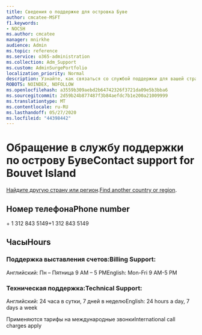 ```yaml
---
title: Сведения о поддержке для островка Буве
author: cmcatee-MSFT
f1.keywords:
- NOCSH
ms.author: cmcatee
manager: mnirkhe
audience: Admin
ms.topic: reference
ms.service: o365-administration
ms.collection: Adm_Support
ms.custom: AdminSurgePortfolio
localization_priority: Normal
description: Узнайте, как связаться со службой поддержки для вашей страны или региона.
ROBOTS: NOINDEX, NOFOLLOW
ms.openlocfilehash: a3559b309aebd2b64742326f3721da09e5b3bba6
ms.sourcegitcommit: 2d59b24b877487f3b84aefdc7b1e200a21009999
ms.translationtype: MT
ms.contentlocale: ru-RU
ms.lasthandoff: 05/27/2020
ms.locfileid: "44398442"
---
```

# <a name="contact-support-for-bouvet-island"></a><span data-ttu-id="62fe6-103">Обращение в службу поддержки по острову Буве</span><span class="sxs-lookup"><span data-stu-id="62fe6-103">Contact support for Bouvet Island</span></span>

<span data-ttu-id="62fe6-104">[Найдите другую страну или регион](../contact-support-for-business-products.md).</span><span class="sxs-lookup"><span data-stu-id="62fe6-104">[Find another country or region](../contact-support-for-business-products.md).</span></span>

## <a name="phone-number"></a><span data-ttu-id="62fe6-105">Номер телефона</span><span class="sxs-lookup"><span data-stu-id="62fe6-105">Phone number</span></span>
<span data-ttu-id="62fe6-106">+ 1 312 843 5149</span><span class="sxs-lookup"><span data-stu-id="62fe6-106">+1 312 843 5149</span></span>

## <a name="hours"></a><span data-ttu-id="62fe6-107">Часы</span><span class="sxs-lookup"><span data-stu-id="62fe6-107">Hours</span></span>
### <a name="billing-support"></a><span data-ttu-id="62fe6-108">Поддержка выставления счетов:</span><span class="sxs-lookup"><span data-stu-id="62fe6-108">Billing Support:</span></span>

<span data-ttu-id="62fe6-109">Английский: Пн – Пятница 9 AM – 5 PM</span><span class="sxs-lookup"><span data-stu-id="62fe6-109">English: Mon-Fri 9 AM-5 PM</span></span>

### <a name="technical-support"></a><span data-ttu-id="62fe6-110">Техническая поддержка:</span><span class="sxs-lookup"><span data-stu-id="62fe6-110">Technical Support:</span></span>

<span data-ttu-id="62fe6-111">Английский: 24 часа в сутки, 7 дней в неделю</span><span class="sxs-lookup"><span data-stu-id="62fe6-111">English: 24 hours a day, 7 days a week</span></span>

<span data-ttu-id="62fe6-112">Применяются тарифы на международные звонки</span><span class="sxs-lookup"><span data-stu-id="62fe6-112">International call charges apply</span></span>
